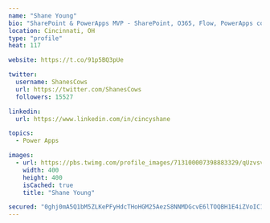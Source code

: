 ```yaml
---
name: "Shane Young"
bio: "SharePoint & PowerApps MVP - SharePoint, O365, Flow, PowerApps consulting? @PowerApps911 | Pure Snark? You found it."
location: Cincinnati, OH
type: "profile"
heat: 117

website: https://t.co/91p5BQ3pUe

twitter:
  username: ShanesCows
  url: https://twitter.com/ShanesCows
  followers: 15527

linkedin:
  url: https://www.linkedin.com/in/cincyshane

topics:
  - Power Apps

images:
  - url: https://pbs.twimg.com/profile_images/713100007398883329/qUzvsvQ3_400x400.jpg
    width: 400
    height: 400
    isCached: true
    title: "Shane Young"

secured: "0ghj0mA5Q1bM5ZLKePFyHdcTHoHGM25AezS8NNMDGcvE6lTOQBH1E4iZVoIC1Mvbluk7TyBQOFRecED6sIJw0NGDD8vLQ+H4xDdVic+553YH8Zc8eUShBTzQOpQESzF7jz80ed0haUPfhtQWv+NQsKGlcXP9gr2dtDp0EVP59mFHk0DScoaKc/fCwiAlw6EVOIlpMo/5j2RSpx+0uZpadyAd0IbZiFWjFYBM5U5ltxcWA9yLhAjlP52i5Nu+5fOmiiTRtrRBNeMNks7bLUo1eKssaHH0x4izC4dEnIzFfy4LNOpxOHhMG21ATbus0m6H4ECtswouXuTJjj83NQfRfhAUg3u5M8OY5WYVHFKwIxmgwN8O32Ab0qqO5iayte5+zOiQmhzRWdiEK7SWf7n//WLsXAKDjvpi9R3jfuwf+48=;8cK/a4MfSjKdy5/C0W+ekg=="
---
```


